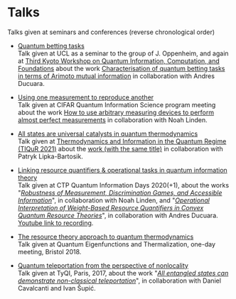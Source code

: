# Talks
Talks given at seminars and conferences (reverse chronological order)

- [Quantum betting tasks](https://github.com/paulskrzypczyk/Talks/blob/master/Quantum%20Betting.pdf)  
Talk given at UCL as a seminar to the group of J. Oppenheim, and again at [Third Kyoto Workshop on Quantum Information, Computation, and Foundations](https://www2.yukawa.kyoto-u.ac.jp/~qicf22/) about the work [Characterisation of quantum betting tasks in terms of Arimoto mutual information](https://doi.org/10.1103/PRXQuantum.3.020366) in collaboration with Andres Ducuara.

- [Using one measurement to reproduce another](https://github.com/paulskrzypczyk/Talks/blob/master/Measurement%20Reproduction.pdf)  
Talk given at CIFAR Quantum Information Science program meeting about the work [How to use arbitrary measuring devices to perform almost perfect measurements](https://doi.org/10.48550/arXiv.2203.02593) in collaboration with Noah Linden. 

- [All states are universal catalysts in quantum thermodynamics](https://github.com/paulskrzypczyk/Talks/blob/master/Tiqur%202021%20Universal%20Catalysts.pdf)  
Talk given at [Thermodynamics and Information in the Quantum Regime (TIQuR 2021)](https://www.tiqur2021.com/home) about the [work (with the same title)](https://doi.org/10.1103/PhysRevX.11.011061) in collaboration with Patryk Lipka-Bartosik. 

- [Linking resource quantifiers & operational tasks in quantum information theory](https://github.com/paulskrzypczyk/Talks/blob/master/Linking%20Resouce%20Quantifiers%20-%20QID2020.pdf)  
Talk given at CTP Quantum Information Days 2020(+1), about the works "*[Robustness of Measurement, Discrimination Games, and Accessible Information](https://doi.org/10.1103/PhysRevLett.122.140403)*", in collaboration with Noah Linden, and "*[Operational Interpretation of Weight-Based Resource Quantifiers in Convex Quantum Resource Theories](https://doi.org/10.1103/PhysRevLett.125.110401)*", in collaboration with Andres Ducuara. [Youtube link to recording](https://www.youtube.com/watch?v=4DkIIbe4brg&t=1s).

- [The resource theory approach to quantum thermodynamics](https://github.com/paulskrzypczyk/Talks/blob/master/resource-theory-overview.pdf)  
Talk given at Quantum Eigenfunctions and Thermalization, one-day meeting, Bristol 2018.

- [Quantum teleportation from the perspective of nonlocality](https://github.com/paulskrzypczyk/Talks/blob/master/Teleportation%20-%20TyQI%202017.pdf)  
Talk given at TyQI, Paris, 2017, about the work "*[All entangled states can demonstrate non-classical teleportation](https://doi.org/10.1103/PhysRevLett.119.110501)*", in collaboration with Daniel Cavalcanti and Ivan Šupić.
